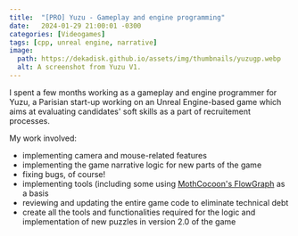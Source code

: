 ```yaml
---
title:  "[PRO] Yuzu - Gameplay and engine programming"
date:   2024-01-29 21:00:01 -0300
categories: [Videogames]
tags: [cpp, unreal engine, narrative]
image:
  path: https://dekadisk.github.io/assets/img/thumbnails/yuzugp.webp
  alt: A screenshot from Yuzu V1.
---
```

I spent a few months working as a gameplay and engine programmer for Yuzu, a Parisian start-up working on an Unreal Engine-based game which aims at evaluating candidates' soft skills as a part of recruitement processes.

My work involved:
- implementing camera and mouse-related features
- implementing the game narrative logic for new parts of the game
- fixing bugs, of course!
- implementing tools (including some using [MothCocoon's FlowGraph](https://github.com/MothCocoon/FlowGraph) as a basis
- reviewing and updating the entire game code to eliminate technical debt
- create all the tools and functionalities required for the logic and implementation of new puzzles in version 2.0 of the game
